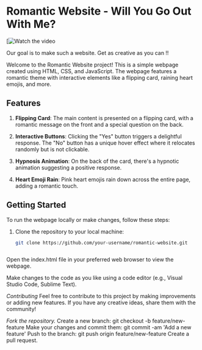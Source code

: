 # Romantic Website - Will You Go Out With Me?

[![Watch the video](https://www.instagram.com/p/C2qGZuQOxKW/)

Our goal is to make such a website. Get as creative as you can !!

Welcome to the Romantic Website project! This is a simple webpage created using HTML, CSS, and JavaScript. The webpage features a romantic theme with interactive elements like a flipping card, raining heart emojis, and more.

## Features

1. **Flipping Card**: The main content is presented on a flipping card, with a romantic message on the front and a special question on the back.

2. **Interactive Buttons**: Clicking the "Yes" button triggers a delightful response. The "No" button has a unique hover effect where it relocates randomly but is not clickable.

3. **Hypnosis Animation**: On the back of the card, there's a hypnotic animation suggesting a positive response.

4. **Heart Emoji Rain**: Pink heart emojis rain down across the entire page, adding a romantic touch.

## Getting Started

To run the webpage locally or make changes, follow these steps:

1. Clone the repository to your local machine:

   ```bash
   git clone https://github.com/your-username/romantic-website.git



Open the index.html file in your preferred web browser to view the webpage.

Make changes to the code as you like using a code editor (e.g., Visual Studio Code, Sublime Text).

*Contributing*
Feel free to contribute to this project by making improvements or adding new features. If you have any creative ideas, share them with the community!

*Fork the repository.*
Create a new branch: git checkout -b feature/new-feature
Make your changes and commit them: git commit -am 'Add a new feature'
Push to the branch: git push origin feature/new-feature
Create a pull request.
